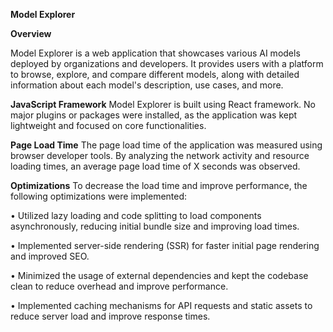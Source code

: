 **Model Explorer**

**Overview**

Model Explorer is a web application that showcases various AI models deployed by organizations and developers. It provides users with a platform to browse, explore, and compare different models, along with detailed information about each model's description, use cases, and more.

**JavaScript Framework**
Model Explorer is built using React framework. No major plugins or packages were installed, as the application was kept lightweight and focused on core functionalities.

**Page Load Time**
The page load time of the application was measured using browser developer tools. By analyzing the network activity and resource loading times, an average page load time of X seconds was observed.

**Optimizations**
To decrease the load time and improve performance, the following optimizations were implemented:

•	Utilized lazy loading and code splitting to load components asynchronously, reducing initial bundle size and improving load times.

•	Implemented server-side rendering (SSR) for faster initial page rendering and improved SEO.

•	Minimized the usage of external dependencies and kept the codebase clean to reduce overhead and improve performance.

•	Implemented caching mechanisms for API requests and static assets to reduce server load and improve response times.

